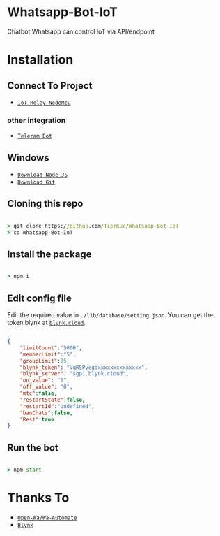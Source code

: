 # Whatsapp-Bot-IoT
Chatbot Whatsapp can control IoT via API/endpoint

# Installation



## Connect To Project

* [`IoT Relay NodeMcu`](https://github.com/TierKun/IoT-Relay)



### other integration

* [`Teleram Bot`](https://github.com/TierKun/Telegram-Bot-IoT)



## Windows

* [`Download Node JS`](https://nodejs.org/en/download/)
* [`Download Git`](https://git-scm.com/download/win)



## Cloning this repo

```cmd

> git clone https://github.com/TierKun/Whatsaap-Bot-IoT
> cd Whatsapp-Bot-IoT

```



## Install the package

```cmd

> npm i

```



## Edit config file

Edit the required value in `./lib/database/setting.json`. You can get the token blynk at [`blynk.cloud`](https://blynk.cloud/).

```json

{
    "limitCount":"5000",
    "memberLimit":"5",
    "groupLimit":25,
    "blynk_token": "VqR5Pyeqoxxxxxxxxxxxxxx", 
    "blynk_server": "sgp1.blynk.cloud",
    "on_value": "1",
    "off_value": "0",
    "mtc":false,
    "restartState":false,
    "restartId":"undefined",
    "banChats":false,
    "Rest":true
}

 ```

## Run the bot

```cmd

> npm start

```



# Thanks To

* [`Open-Wa/Wa-Automate`](https://github.com/open-wa/wa-automate-nodejs)
* [`Blynk`](https://github.com/blynkkk/blynk-library)
